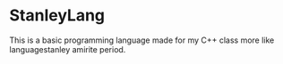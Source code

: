 # StanleyLang
This is a basic programming language made for my C++ class
more like languagestanley amirite
period.
